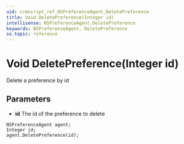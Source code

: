 ```yaml
---
uid: crmscript_ref_NSPreferenceAgent_DeletePreference
title: Void DeletePreference(Integer id)
intellisense: NSPreferenceAgent.DeletePreference
keywords: NSPreferenceAgent, DeletePreference
so.topic: reference
---
```


# Void DeletePreference(Integer id)

Delete a preference by id

## Parameters

* **id** The id of the preference to delete

```crmscript
NSPreferenceAgent agent;
Integer id;
agent.DeletePreference(id);
```

